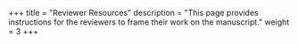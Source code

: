 +++
title = "Reviewer Resources"
description = "This page provides instructions for the reviewers to frame their work on the manuscript."
weight = 3
+++
